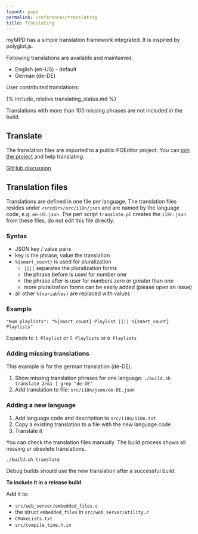 ```yaml
---
layout: page
permalink: /references/translating
title: Translating
---
```


myMPD has a simple translation framework integrated. It is inspired by polyglot.js.

Following translations are available and maintained:

- English (en-US) - default
- German (de-DE)

User contributed translations:

{% include_relative translating_status.md %}

Translations with more than 100 missing phrases are not included in the build.

## Translate

The translation files are imported to a public POEditor project. You can [join the project](https://poeditor.com/join/project/Z54inZwdul) and help translating.

[GitHub discussion](https://github.com/jcorporation/myMPD/discussions/803)

## Translation files

Translations are defined in one file per language. The translation files resides under `<srcdir>/src/i18n/json` and are named by the language code, e.g. `en-US.json`.
The perl script `translate.pl` creates the `i18n.json` from these files, do not edit this file directly.

### Syntax

- JSON key / value pairs
- key is the phrase, value the translation
- `%{smart_count}` is used for pluralization
  - `` |||| `` separates the pluralization forms
  - the phrase before is used for number one
  - the phrase after is user for numbers zero or greater than one
  - more pluralization forms can be easily added (please open an issue)
- all other `%{variables}` are replaced with values

### Example

```
"Num playlists": "%{smart_count} Playlist |||| %{smart_count} Playlists"
```

Expands to `1 Playlist` or `5 Playlists` or `0 Playlists`

### Adding missing translations

This example is for the german translation (de-DE).

1. Show missing translation phrases for one language: `./build.sh translate 2>&1 | grep "de-DE"`
2. Add translation to file: `src/i18n/json/de-DE.json`

### Adding a new language

1. Add language code and description to `src/i18n/i18n.txt`
2. Copy a existing translation to a file with the new language code
3. Translate it

You can check the translation files manually. The build process shows all missing or obsolete translations.

```
./build.sh translate
```

Debug builds should use the new translation after a successful build.

**To include it in a release build**

Add it to:
- `src/web_server/embedded_files.c`
- the struct `embedded_files` in `src/web_server/utility.c`
- `CMakeLists.txt`
- `src/compile_time.h.in`
